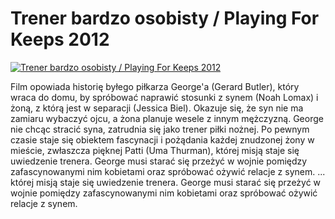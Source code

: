 Trener bardzo osobisty / Playing For Keeps 2012 
=============
[![Trener bardzo osobisty / Playing For Keeps 2012 ](http://vidos.pl/images/player.gif)](http://vidos.pl/trener-bardzo-osobisty-playing-for-keeps-2012)

 Film opowiada historię byłego piłkarza George'a (Gerard Butler), który wraca do domu, by spróbować naprawić stosunki z synem (Noah Lomax) i żoną, z którą jest w separacji (Jessica Biel). Okazuje się, że syn nie ma zamiaru wybaczyć ojcu, a żona planuje wesele z innym mężczyzną. George nie chcąc stracić syna, zatrudnia się jako trener piłki nożnej. Po pewnym czasie staje się obiektem fascynacji i pożądania każdej znudzonej żony w mieście, zwłaszcza pięknej Patti (Uma Thurman), której misją staje się uwiedzenie trenera. George musi starać się przeżyć w wojnie pomiędzy zafascynowanymi nim kobietami oraz spróbować ożywić relacje z synem.   ... której misją staje się uwiedzenie trenera. George musi starać się przeżyć w wojnie pomiędzy zafascynowanymi nim kobietami oraz spróbować ożywić relacje z synem.
